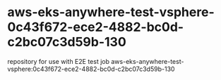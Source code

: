 # aws-eks-anywhere-test-vsphere-0c43f672-ece2-4882-bc0d-c2bc07c3d59b-130
repository for use with E2E test job aws-eks-anywhere-test-vsphere:0c43f672-ece2-4882-bc0d-c2bc07c3d59b-130
